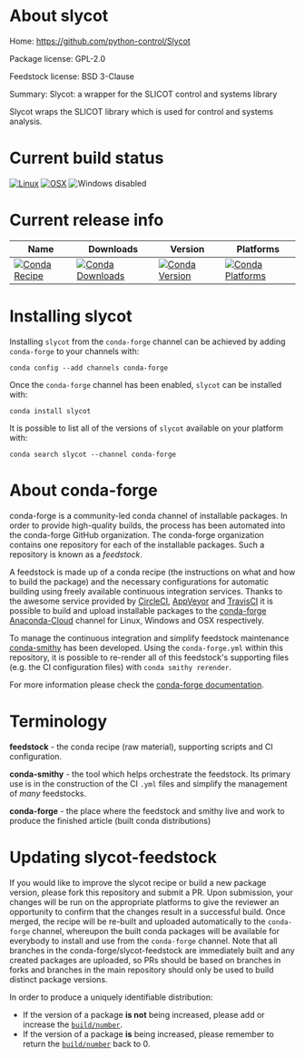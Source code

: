 About slycot
============

Home: https://github.com/python-control/Slycot

Package license: GPL-2.0

Feedstock license: BSD 3-Clause

Summary: Slycot: a wrapper for the SLICOT control and systems library

Slycot wraps the SLICOT library which is used for control and systems
analysis.


Current build status
====================

[![Linux](https://img.shields.io/circleci/project/github/conda-forge/slycot-feedstock/master.svg?label=Linux)](https://circleci.com/gh/conda-forge/slycot-feedstock)
[![OSX](https://img.shields.io/travis/conda-forge/slycot-feedstock/master.svg?label=macOS)](https://travis-ci.org/conda-forge/slycot-feedstock)
![Windows disabled](https://img.shields.io/badge/Windows-disabled-lightgrey.svg)

Current release info
====================

| Name | Downloads | Version | Platforms |
| --- | --- | --- | --- |
| [![Conda Recipe](https://img.shields.io/badge/recipe-slycot-green.svg)](https://anaconda.org/conda-forge/slycot) | [![Conda Downloads](https://img.shields.io/conda/dn/conda-forge/slycot.svg)](https://anaconda.org/conda-forge/slycot) | [![Conda Version](https://img.shields.io/conda/vn/conda-forge/slycot.svg)](https://anaconda.org/conda-forge/slycot) | [![Conda Platforms](https://img.shields.io/conda/pn/conda-forge/slycot.svg)](https://anaconda.org/conda-forge/slycot) |

Installing slycot
=================

Installing `slycot` from the `conda-forge` channel can be achieved by adding `conda-forge` to your channels with:

```
conda config --add channels conda-forge
```

Once the `conda-forge` channel has been enabled, `slycot` can be installed with:

```
conda install slycot
```

It is possible to list all of the versions of `slycot` available on your platform with:

```
conda search slycot --channel conda-forge
```


About conda-forge
=================

conda-forge is a community-led conda channel of installable packages.
In order to provide high-quality builds, the process has been automated into the
conda-forge GitHub organization. The conda-forge organization contains one repository
for each of the installable packages. Such a repository is known as a *feedstock*.

A feedstock is made up of a conda recipe (the instructions on what and how to build
the package) and the necessary configurations for automatic building using freely
available continuous integration services. Thanks to the awesome service provided by
[CircleCI](https://circleci.com/), [AppVeyor](https://www.appveyor.com/)
and [TravisCI](https://travis-ci.org/) it is possible to build and upload installable
packages to the [conda-forge](https://anaconda.org/conda-forge)
[Anaconda-Cloud](https://anaconda.org/) channel for Linux, Windows and OSX respectively.

To manage the continuous integration and simplify feedstock maintenance
[conda-smithy](https://github.com/conda-forge/conda-smithy) has been developed.
Using the ``conda-forge.yml`` within this repository, it is possible to re-render all of
this feedstock's supporting files (e.g. the CI configuration files) with ``conda smithy rerender``.

For more information please check the [conda-forge documentation](https://conda-forge.org/docs/).

Terminology
===========

**feedstock** - the conda recipe (raw material), supporting scripts and CI configuration.

**conda-smithy** - the tool which helps orchestrate the feedstock.
                   Its primary use is in the construction of the CI ``.yml`` files
                   and simplify the management of *many* feedstocks.

**conda-forge** - the place where the feedstock and smithy live and work to
                  produce the finished article (built conda distributions)


Updating slycot-feedstock
=========================

If you would like to improve the slycot recipe or build a new
package version, please fork this repository and submit a PR. Upon submission,
your changes will be run on the appropriate platforms to give the reviewer an
opportunity to confirm that the changes result in a successful build. Once
merged, the recipe will be re-built and uploaded automatically to the
`conda-forge` channel, whereupon the built conda packages will be available for
everybody to install and use from the `conda-forge` channel.
Note that all branches in the conda-forge/slycot-feedstock are
immediately built and any created packages are uploaded, so PRs should be based
on branches in forks and branches in the main repository should only be used to
build distinct package versions.

In order to produce a uniquely identifiable distribution:
 * If the version of a package **is not** being increased, please add or increase
   the [``build/number``](https://conda.io/docs/user-guide/tasks/build-packages/define-metadata.html#build-number-and-string).
 * If the version of a package **is** being increased, please remember to return
   the [``build/number``](https://conda.io/docs/user-guide/tasks/build-packages/define-metadata.html#build-number-and-string)
   back to 0.
